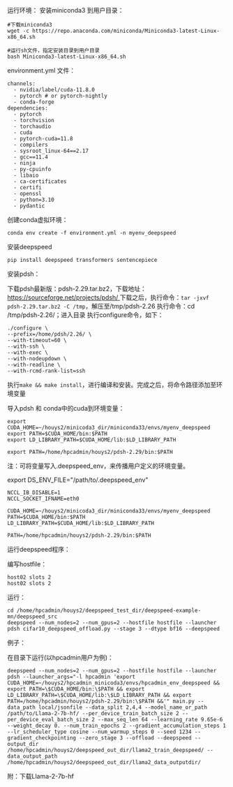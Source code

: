 
运行环境：
安装miniconda3 到用户目录：

```Shell
#下载miniconda3
wget -c https://repo.anaconda.com/miniconda/Miniconda3-latest-Linux-x86_64.sh
 
#运行sh文件，指定安装目录到用户目录
bash Miniconda3-latest-Linux-x86_64.sh
```


environment.yml 文件：

```Shell
channels:
  - nvidia/label/cuda-11.8.0
  - pytorch # or pytorch-nightly
  - conda-forge
dependencies:
  - pytorch
  - torchvision
  - torchaudio
  - cuda
  - pytorch-cuda=11.8
  - compilers
  - sysroot_linux-64==2.17
  - gcc==11.4
  - ninja
  - py-cpuinfo
  - libaio
  - ca-certificates
  - certifi
  - openssl
  - python=3.10
  - pydantic
```


创建conda虚拟环境：

```Shell
conda env create -f environment.yml -n myenv_deepspeed
```


安装deepspeed

```Shell
pip install deepspeed transformers sentencepiece
```




安装pdsh：

下载pdsh最新版：pdsh-2.29.tar.bz2，下载地址：[https://sourceforge.net/projects/pdsh/
](https://sourceforge.net/projects/pdsh/)下载之后，执行命令：`tar -jxvf pdsh-2.29.tar.bz2 -C /tmp`，解压至/tmp/pdsh-2.26
执行命令：cd /tmp/pdsh-2.26/；进入目录
执行configure命令，如下：

```Shell
./configure \
--prefix=/home/pdsh/2.26/ \
--with-timeout=60 \
--with-ssh \
--with-exec \
--with-nodeupdown \
--with-readline \
--with-rcmd-rank-list=ssh
```


执行`make && make install`，进行编译和安装。完成之后，将命令路径添加至环境变量







导入pdsh 和 conda中的cuda到环境变量：

```Shell
export CUDA_HOME=~/houys2/minicoda3_dir/miniconda33/envs/myenv_deepspeed
export PATH=$CUDA_HOME/bin:$PATH
export LD_LIBRARY_PATH=$CUDA_HOME/lib:$LD_LIBRARY_PATH

export PATH=/home/hpcadmin/houys2/pdsh-2.29/bin:$PATH
```


注：可将变量写入.deepspeed_env，来传播用户定义的环境变量。

export DS_ENV_FILE="/path/to/.deepspeed_env"

```Shell
NCCL_IB_DISABLE=1
NCCL_SOCKET_IFNAME=eth0

CUDA_HOME=~/houys2/minicoda3_dir/miniconda33/envs/myenv_deepspeed
PATH=$CUDA_HOME/bin:$PATH
LD_LIBRARY_PATH=$CUDA_HOME/lib:$LD_LIBRARY_PATH

PATH=/home/hpcadmin/houys2/pdsh-2.29/bin:$PATH
```




运行deepspeed程序：

编写hostfile：

```Shell
host02 slots 2
host02 slots 2
```




运行：

```Shell
cd /home/hpcadmin/houys2/deepspeed_test_dir/deepspeed-example-mn/deepspeed_src
deepspeed --num_nodes=2 --num_gpus=2 --hostfile hostfile --launcher pdsh cifar10_deepspeed_offload.py --stage 3 --dtype bf16 --deepspeed
```




例子：

在目录下运行(以hpcadmin用户为例)：

```Shell
deepspeed --num_nodes=2 --num_gpus=2 --hostfile hostfile --launcher pdsh --launcher_args="-l hpcadmin 'export CUDA_HOME=~/houys2/hpcadmin_minicoda3/envs/hpcadmin_env_deepspeed && export PATH=\$CUDA_HOME/bin:\$PATH && export LD_LIBRARY_PATH=\$CUDA_HOME/lib:\$LD_LIBRARY_PATH && export PATH=/home/hpcadmin/houys2/pdsh-2.29/bin:\$PATH &&'" main.py --data_path local/jsonfile --data_split 2,4,4 --model_name_or_path /path/to/Llama-2-7b-hf/ --per_device_train_batch_size 2 --per_device_eval_batch_size 2 --max_seq_len 64 --learning_rate 9.65e-6 --weight_decay 0. --num_train_epochs 2 --gradient_accumulation_steps 1 --lr_scheduler_type cosine --num_warmup_steps 0 --seed 1234 --gradient_checkpointing --zero_stage 3 --offload --deepspeed --output_dir /home/hpcadmin/houys2/deepspeed_out_dir/llama2_train_deepspeed/ --data_output_path /home/hpcadmin/houys2/deepspeed_out_dir/llama2_data_outputdir/
```

附：下载Llama-2-7b-hf
